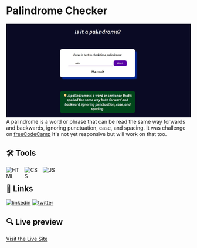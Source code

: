 # Palindrome Checker
![](./images/Palindrome%20Checker.png)
A palindrome is a word or phrase that can be read the same way forwards and backwards, ignoring punctuation, case, and spacing. It was challenge on [freeCodeCamp](https://www.freecodecamp.org/learn/javascript-algorithms-and-data-structures-v8/build-a-palindrome-checker-project/build-a-palindrome-checker) It's not yet responsive but will work on that too.


## 🛠 Tools

<img align="left" alt="HTML" width="40px" style="padding-right: 10px" src="https://cdn.jsdelivr.net/gh/devicons/devicon/icons/html5/html5-plain-wordmark.svg" />
<img align="left" alt="CSS" width="40px" style="padding-right: 10px" src="https://cdn.jsdelivr.net/gh/devicons/devicon/icons/css3/css3-plain-wordmark.svg" />
<img align="left" alt="JS" width="40px" style="padding-right: 10px"  src="https://cdn.jsdelivr.net/gh/devicons/devicon/icons/javascript/javascript-plain.svg" />
<br>


## 🔗 Links
[![linkedin](https://img.shields.io/badge/linkedin-0A66C2?style=for-the-badge&logo=linkedin&logoColor=white)](https://www.linkedin.com/in/suleman-khalil-268a9820a/)
[![twitter](https://img.shields.io/badge/twitter-1DA1F2?style=for-the-badge&logo=twitter&logoColor=white)](https://twitter.com/amSuleman_)


## 🔍 Live preview
[Visit the Live Site](https://suleman42244.github.io/Palindrome-Checker/)
